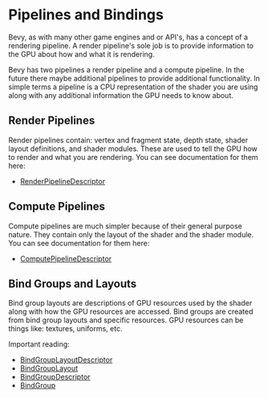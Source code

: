 # Pipelines and Bindings

Bevy, as with many other game engines and or API's, has a concept of a rendering pipeline. A render pipeline's sole job is to provide information to the GPU about how and what it is rendering.

Bevy has two pipelines a render pipeline and a compute pipeline. In the future there maybe additional pipelines to provide additional functionality. In simple terms a pipeline is a CPU representation of the
shader you are using along with any additional information the GPU needs to know about. 

## Render Pipelines
Render pipelines contain: vertex and fragment state, depth state, shader layout definitions, and shader modules. These are used to tell the GPU how to render and what you are rendering. You can see documentation for them here:
- [RenderPipelineDescriptor](https://docs.rs/wgpu/0.9.0/wgpu/struct.RenderPipelineDescriptor.html)

## Compute Pipelines
Compute pipelines are much simpler because of their general purpose nature. They contain only the layout of the shader and the shader module. You can see documentation for them here:
- [ComputePipelineDescriptor](https://docs.rs/wgpu/0.9.0/wgpu/struct.ComputePipelineDescriptor.html)

## Bind Groups and Layouts
Bind group layouts are descriptions of GPU resources used by the shader along with how the GPU resources are accessed. Bind groups are created from bind group layouts and specific resources. GPU resources can be things like: textures, uniforms, etc. 

Important reading:
- [BindGroupLayoutDescriptor](https://docs.rs/wgpu/0.9.0/wgpu/struct.BindGroupLayoutDescriptor.html)
- [BindGroupLayout](https://docs.rs/wgpu/0.9.0/wgpu/struct.BindGroupLayout.html)
- [BindGroupDescriptor](https://docs.rs/wgpu/0.9.0/wgpu/struct.BindGroupLayout.html)
- [BindGroup](https://docs.rs/wgpu/0.9.0/wgpu/struct.BindGroup.html)

